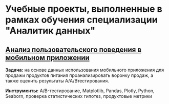 # Учебные проекты, выполненные в рамках обучения специализации "Аналитик данных"
## [Анализ пользовательского поведения в мобильном приложении](https://github.com/PolinaStrunina/Yandex-Practicum/tree/main/Mobile%20App%20Project) 

**Задача:** на основе данных использования мобильного приложения для продажи продуктов питания проанализировать воронку продаж, а также оценить результаты A/A/Bтестирования.

**Инструменты:** A/B-тестирование, Matplotlib, Pandas, Plotly, Python, Seaborn, проверка статистических гипотез, продуктовые метрики 


